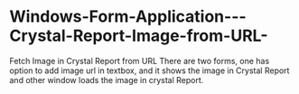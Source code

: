 # Windows-Form-Application---Crystal-Report-Image-from-URL-
Fetch Image in Crystal Report from URL
There are two forms, one has option to add image url in textbox, and it shows the image in Crystal Report 
and other window loads the image in crystal Report.
